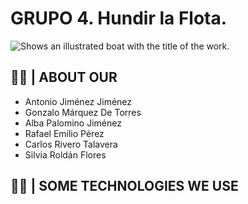 # GRUPO 4. Hundir la Flota.
<picture>
  <img alt="Shows an illustrated boat with the title of the work." src="[https://raw.githubusercontent.com/AnonymusRiv/Hundir-la-flota/main/hundirlaflota.png?token=GHSAT0AAAAAAB7Z5UT7737N3ZFIOV4XBWWUZAKBHFQ](https://raw.githubusercontent.com/AnonymusRiv/Hundir-la-flota/main/hundirlaflota.png?token=GHSAT0AAAAAAB653G2WEN474NHAQ4PQTVPKZBFTNOQ)">
</picture>

## 👨‍💻 | ABOUT OUR
 - Antonio Jiménez Jiménez
 - Gonzalo Márquez De Torres
 - Alba Palomino Jiménez
 - Rafael Emilio Pérez
 - Carlos Rivero Talavera
 - Silvia Roldán Flores
 
 ## 👨‍💻 | SOME TECHNOLOGIES WE USE
 <!--- 
<picture>
  <source media="(prefers-color-scheme: dark)" srcset="https://img.shields.io/badge/C-00599C?style=for-the-badge&logo=c&logoColor=white">
  <source media="(prefers-color-scheme: light)" srcset="https://img.shields.io/badge/C-00599C?style=for-the-badge&logo=c&logoColor=white ">
  <img alt="" src="https://user-images.githubusercontent.com/25423296/163456779-a8556205-d0a5-45e2-ac17-42d089e3c3f8.png">
</picture>

<picture>
  <source media="(prefers-color-scheme: dark)" srcset="https://img.shields.io/badge/C%2B%2B-00599C?style=for-the-badge&logo=c%2B%2B&logoColor=white">
  <source media="(prefers-color-scheme: light)" srcset="https://img.shields.io/badge/C%2B%2B-00599C?style=for-the-badge&logo=c%2B%2B&logoColor=white">
  <img alt="" src="https://img.shields.io/badge/C%2B%2B-00599C?style=for-the-badge&logo=c%2B%2B&logoColor=white">
</picture>

<picture>
  <source media="(prefers-color-scheme: dark)" srcset="https://img.shields.io/badge/MySQL-005C84?style=for-the-badge&logo=mysql&logoColor=white">
  <source media="(prefers-color-scheme: light)" srcset="https://img.shields.io/badge/MySQL-005C84?style=for-the-badge&logo=mysql&logoColor=white">
  <img alt="" src="https://img.shields.io/badge/MySQL-005C84?style=for-the-badge&logo=mysql&logoColor=white">
</picture>

<picture>
  <source media="(prefers-color-scheme: dark)" srcset="https://img.shields.io/badge/Apache-D22128?style=for-the-badge&logo=Apache&logoColor=white">
  <source media="(prefers-color-scheme: light)" srcset="https://img.shields.io/badge/Apache-D22128?style=for-the-badge&logo=Apache&logoColor=white">
  <img alt="" src="https://img.shields.io/badge/Apache-D22128?style=for-the-badge&logo=Apache&logoColor=white"> 
</picture>
--!>
